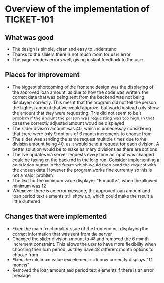 # Overview of the implementation of TICKET-101

## What was good

- The design is simple, clean and easy to understand
- Thanks to the sliders there is not much room for user error
- The page renders errors well, giving instant feedback to the user

## Places for improvement

- The biggest shortcoming of the frontend design was the displaying of the approved loan amount, as due to how the code was written, the correct data that was being sent from the backend was not being displayed correctly. This meant that the program did not tell the person the highest amount that we would approve, but would instead only show the amount that they were requesting. This did not seem to be a problem if the amount the person was requesting was too high. In that case the correctly adjusted amount would be displayed
- The slider division amount was 40, which is unnecessay considering that there were only 9 options of 6 month increments to choose from
- The slider was sending the same request multiple times due to the division amount being 40, as it would send a request for each division. A better solution would be to make as many divisions as there are options
- The live updates via server requests every time an input was changed could be taxing on the backend in the long run. Consider implementing a calculation button in the future which would then send the request with the chosen data. However the program works fine currently so this is not a major problem
- The text for the minimum value displayed "6 months", when the allowed minimum was 12
- Whenever there is an error message, the approved loan amount and loan period text elements still show up, which could make the result a little cluttered

## Changes that were implemented

- Fixed the main functionality issue of the frontend not displaying the correct information that was sent from the server
- Changed the slider division amount to 48 and removed the 6 month increment constraint. This allows the user to have more flexibility when choosing their loan period, as they have 48 different month options to choose from
- Fixed the minimum value text element so it now correctly displays "12 months"
- Removed the loan amount and period text elements if there is an error message 
